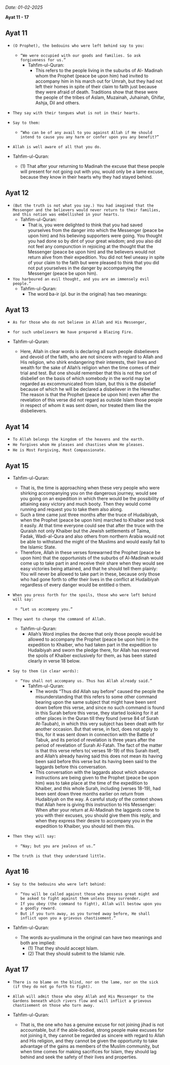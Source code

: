 _Date: 01-02-2025_

**Ayat 11 - 17**

## Ayat 11

- `(O Prophet), the bedouins who were left behind say to you:`
  - `“We were occupied with our goods and families. So ask forgiveness for us.”`
    - Tahfim-ul-Quran:
      - This refers to the people living in the suburbs of Al- Madinah whom the Prophet (peace be upon him) had invited to accompany him in his march out for Umrah, but they had not left their homes in spite of their claim to faith just because they were afraid of death. Traditions show that these were the people of the tribes of Aslam, Muzainah, Juhainah, Ghifar, Ashja, Dil and others.
- `They say with their tongues what is not in their hearts.`
- `Say to them:`
  - `“Who can be of any avail to you against Allah if He should intend to cause you any harm or confer upon you any benefit?”`
- `Allah is well aware of all that you do.`

- Tahfim-ul-Quran:
  - (1) That after your returning to Madinah the excuse that these people will present for not going out with you, would only be a lame excuse, because they know in their hearts why they had stayed behind.


## Ayat 12

- `(But the truth is not what you say.) You had imagined that the Messenger and the believers would never return to their families, and this notion was embellished in your hearts.`
  - Tahfim-ul-Quran:
    - That is, you were delighted to think that you had saved yourselves from the danger into which the Messenger (peace be upon him) and his believing supporters were going. You thought you had done so by dint of your great wisdom; and you also did not feel any compunction in rejoicing at the thought that the Messenger (peace be upon him) and the believers would not return alive from their expedition. You did not feel uneasy in spite of your claim to the faith but were pleased to think that you did not put yourselves in the danger by accompanying the Messenger (peace be upon him).
- `You harboured an evil thought, and you are an immensely evil people.”`
  - Tahfim-ul-Quran:
    - The word ba-ir (pl. bur in the original) has two meanings:


## Ayat 13

- `As for those who do not believe in Allah and His Messenger,`
- `for such unbelievers We have prepared a Blazing Fire.`

- Tahfim-ul-Quran:
  - Here, Allah in clear words is declaring all such people disbelievers and devoid of the faith, who are not sincere with regard to Allah and His religion, who shirk endangering their interests, their lives and wealth for the sake of Allah’s religion when the time comes of their trial and test. But one should remember that this is not the sort of disbelief on the basis of which somebody in the world may be regarded as excommunicated from Islam, but this is the disbelief because of which he will be declared a disbeliever in the Hereafter. The reason is that the Prophet (peace be upon him) even after the revelation of this verse did not regard as outside Islam those people in respect of whom it was sent down, nor treated them like the disbelievers.

## Ayat 14

- `To Allah belongs the kingdom of the heavens and the earth.`
- `He forgives whom He pleases and chastises whom He pleases.`
- `He is Most Forgiving, Most Compassionate.`

## Ayat 15

- Tahfim-ul-Quran:
  - That is, the time is approaching when these very people who were shirking accompanying you on the dangerous journey, would see you going on an expedition in which there would be the possibility of attaining easy victory and much booty. Then they would come running and request you to take them also along.
  - Such a time came just three months after the truce of Hudaibiyah, when the Prophet (peace be upon him) marched to Khaiber and took it easily. At that time everyone could see that after the truce with the Quraish not only Khaiber but the Jewish settlements of Taima, Fadak, Wadi-al-Qura and also others from northern Arabia would not be able to withstand the might of the Muslims and would easily fall to the Islamic State.
  - Therefore, Allah in these verses forewarned the Prophet (peace be upon him) that the opportunists of the suburbs of Al-Madinah would come up to take part in and receive their share when they would see easy victories being attained, and that he should tell them plainly: You will never be allowed to take part in these, because only those who had gone forth to offer their lives in the conflict at Hudaibiyah regardless of every danger would be entitled o them.


- `When you press forth for the spoils, those who were left behind will say:`
  - `“Let us accompany you.”`
- `They want to change the command of Allah.`
  - Tahfim-ul-Quran:
    - Allah’s Word implies the decree that only those people would be allowed to accompany the Prophet (peace be upon him) in the expedition to Khaiber, who had taken part in the expedition to Hudaibiyah and sworn the pledge there, for Allah has reserved the spoils of Khaiber exclusively for them, as has been stated clearly in verse 18 below.
- `Say to them (in clear words):`
  - `“You shall not accompany us. Thus has Allah already said.”`
    - Tahfim-ul-Quran:
      - The words “Thus did Allah say before” caused the people the misunderstanding that this refers to some other command bearing upon the same subject that might have been sent down before this verse, and since no such command is found in this Surah before this verse, they started looking for it at other places in the Quran till they found (verse 84 of Surah At-Taubah), in which this very subject has been dealt with for another occasion. But that verse, in fact, does not apply to this, for it was sent down in connection with the Battle of Tabuk, and its period of revelation is three years after the period of revelation of Surah Al-Fatah. The fact of the matter is that this verse refers to( verses 18-19) of this Surah itself, and Allah’s already having said this does not mean its having been said before this verse but its having been said to the laggards before this conversation.
      - This conversation with the laggards about which advance instructions are being given to the Prophet (peace be upon him) was to take place at the time of the expedition to Khaiber, and this whole Surah, including (verses 18-19), had been sent down three months earlier on return from Hudaibiyah on the way. A careful study of the context shows that Allah here is giving this instruction to His Messenger: When after your return at Al-Madinah the laggards come to you with their excuses, you should give them this reply, and when they express their desire to accompany you in the expedition to Khaiber, you should tell them this.
- `Then they will say:`
  - `“Nay; but you are jealous of us.”`
- `The truth is that they understand little.`

## Ayat 16

- `Say to the bedouins who were left behind:`
  - `“You will be called against those who possess great might and be asked to fight against them unless they surrender.`
  - `If you obey (the command to fight), Allah will bestow upon you a goodly reward.`
  - `But if you turn away, as you turned away before, He shall inflict upon you a grievous chastisement.”`

- Tahfim-ul-Quran:
  - The words au-yuslimuna in the original can have two meanings and both are implied:
    - (1) That they should accept Islam.
    - (2) That they should submit to the Islamic rule.


## Ayat 17

- `There is no blame on the blind, nor on the lame, nor on the sick (if they do not go forth to fight).`
- `Allah will admit those who obey Allah and His Messenger to the Gardens beneath which rivers flow and will inflict a grievous chastisement on those who turn away.`

- Tahfim-ul-Quran:
  - That is, the one who has a genuine excuse for not joining jihad is not accountable, but if the able-bodied, strong people make excuses for not joining it, they cannot be regarded as sincere with regard to Allah and His religion, and they cannot be given the opportunity to take advantage of the gains as members of the Muslim community, but when time comes for making sacrifices for Islam, they should lag behind and seek the safety of their lives and properties.

